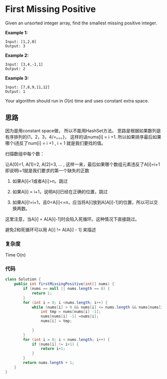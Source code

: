 # First Missing Positive

Given an unsorted integer array, find the smallest missing positive integer.

**Example 1:**

```
Input: [1,2,0]
Output: 3
```

**Example 2:**

```
Input: [3,4,-1,1]
Output: 2
```

**Example 3:**

```
Input: [7,8,9,11,12]
Output: 1
```

Your algorithm should run in *O*(*n*) time and uses constant extra space.



## 思路

因为是用constant space做， 所以不能用HashSet方法。 思路是根据如果数列是有序排列的{1，2，3，4/=。。。}， 这样的话nums[i] = i +1. 所以如果排序最后如果哪个i违反了num[i] = i +1 , i + 1 就是我们要找的值。

  扫描数组中每个数：

让A[0]=1, A[1]=2, A[2]=3, ... , 这样一来，最后如果哪个数组元素违反了A[i]=i+1即说明i+1就是我们要求的第一个缺失的正数

1. 如果A[i]<1或者A[i]>n。跳过

2. 如果A[i] = i+1，说明A[i]已经在正确的位置，跳过

3. 如果A[i]!=i+1，且0<A[i]<=n，应当将A[i]放到A[A[i]-1]的位置，所以可以交换两数。

这里注意，当A[i] = A[A[i]-1]时会陷入死循环。这种情况下直接跳过。


避免2和死循环可以用 A[i] != A[A[i] - 1] 来描述  

### 复杂度

Time O(n)



### 代码

```java
class Solution {
    public int firstMissingPositive(int[] nums) {
        if (nums == null || nums.length == 0) {
            return 1;
        }
        for (int i = 0; i <nums.length; i++) {
            while (nums[i] > 0 && nums[i] <= nums.length && nums[nums[i]-1] != nums[i]) {
                int tmp = nums[nums[i] -1];
                nums[nums[i] -1] =nums[i];
                nums[i] = tmp;
                
            }
        }
        for (int i = 0; i < nums.length; i++) {
            if (nums[i] != i+1) {
                return i+1;
            }
        }
        return nums.length + 1;
    }
}
```



